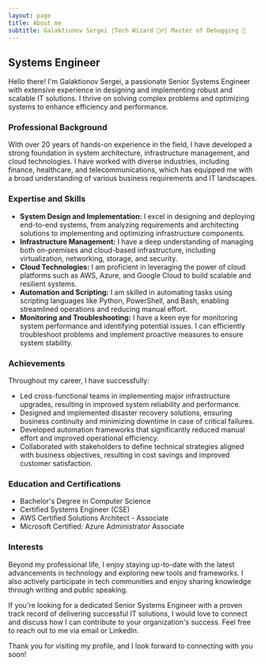 ```yaml
---
layout: page
title: About me
subtitle: Galaktionov Sergei |Tech Wizard 🧙‍♂️| Master of Debugging 🐞
---
```


## Systems Engineer

Hello there! I'm Galaktionov Sergei, a passionate Senior Systems Engineer with extensive experience in designing and implementing robust and scalable IT solutions. I thrive on solving complex problems and optimizing systems to enhance efficiency and performance. 

### Professional Background
With over 20 years of hands-on experience in the field, I have developed a strong foundation in system architecture, infrastructure management, and cloud technologies. I have worked with diverse industries, including finance, healthcare, and telecommunications, which has equipped me with a broad understanding of various business requirements and IT landscapes.

### Expertise and Skills
- **System Design and Implementation:** I excel in designing and deploying end-to-end systems, from analyzing requirements and architecting solutions to implementing and optimizing infrastructure components.
- **Infrastructure Management:** I have a deep understanding of managing both on-premises and cloud-based infrastructure, including virtualization, networking, storage, and security.
- **Cloud Technologies:** I am proficient in leveraging the power of cloud platforms such as AWS, Azure, and Google Cloud to build scalable and resilient systems.
- **Automation and Scripting:** I am skilled in automating tasks using scripting languages like Python, PowerShell, and Bash, enabling streamlined operations and reducing manual effort.
- **Monitoring and Troubleshooting:** I have a keen eye for monitoring system performance and identifying potential issues. I can efficiently troubleshoot problems and implement proactive measures to ensure system stability.

### Achievements
Throughout my career, I have successfully:
- Led cross-functional teams in implementing major infrastructure upgrades, resulting in improved system reliability and performance.
- Designed and implemented disaster recovery solutions, ensuring business continuity and minimizing downtime in case of critical failures.
- Developed automation frameworks that significantly reduced manual effort and improved operational efficiency.
- Collaborated with stakeholders to define technical strategies aligned with business objectives, resulting in cost savings and improved customer satisfaction.

### Education and Certifications
- Bachelor's Degree in Computer Science
- Certified Systems Engineer (CSE)
- AWS Certified Solutions Architect - Associate
- Microsoft Certified: Azure Administrator Associate

### Interests
Beyond my professional life, I enjoy staying up-to-date with the latest advancements in technology and exploring new tools and frameworks. I also actively participate in tech communities and enjoy sharing knowledge through writing and public speaking.

If you're looking for a dedicated Senior Systems Engineer with a proven track record of delivering successful IT solutions, I would love to connect and discuss how I can contribute to your organization's success. Feel free to reach out to me via email or LinkedIn.

Thank you for visiting my profile, and I look forward to connecting with you soon!

